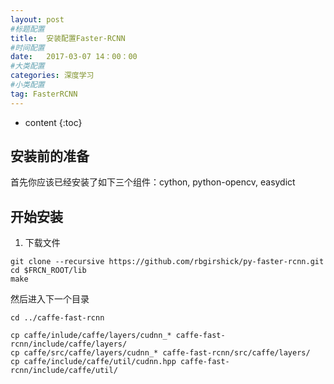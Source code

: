 ```yaml
---
layout: post
#标题配置
title:  安装配置Faster-RCNN
#时间配置
date:   2017-03-07 14：00：00
#大类配置
categories: 深度学习
#小类配置
tag: FasterRCNN
---
```


* content
{:toc}


## 安装前的准备
首先你应该已经安装了如下三个组件：cython, python-opencv, easydict

## 开始安装
1. 下载文件
```shell
git clone --recursive https://github.com/rbgirshick/py-faster-rcnn.git
cd $FRCN_ROOT/lib
make
```

然后进入下一个目录
```shell
cd ../caffe-fast-rcnn
```

```shell
cp caffe/inlude/caffe/layers/cudnn_* caffe-fast-rcnn/include/caffe/layers/
cp caffe/src/caffe/layers/cudnn_* caffe-fast-rcnn/src/caffe/layers/
cp caffe/include/caffe/util/cudnn.hpp caffe-fast-rcnn/include/caffe/util/
```
